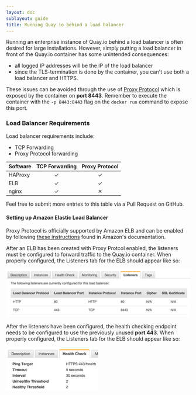 ```yaml
---
layout: doc
sublayout: guide
title: Running Quay.io behind a load balancer
---
```


Running an enterprise instance of Quay.io behind a load balancer is often desired for large installations.
However, simply putting a load balancer in front of the Quay.io container has some unintended consequences:

 * all logged IP addresses will be the IP of the load balancer
 * since the TLS-termination is done by the container, you can't use both a load balancer and HTTPS.

These issues can be avoided through the use of [Proxy Protocol](http://www.haproxy.org/download/1.5/doc/proxy-protocol.txt) which is exposed by the container on **port 8443**.
Remember to execute the container with the `-p 8443:8443` flag on the `docker run` command to expose this port.

### Load Balancer Requirements

Load balancer requirements include:

* TCP Forwarding
* Proxy Protocol forwarding

| Software | TCP Forwarding | Proxy Protocol |
| -------- | :------------: | :------------: |
| HAProxy  |        ✓       |       ✓        |
| ELB      |        ✓       |       ✓        |
| nginx    |        ✓       |       ✕        |

Feel free to submit more entries to this table via a Pull Request on GitHub.

#### Setting up Amazon Elastic Load Balancer

Proxy Protocol is officially supported by Amazon ELB and can be enabled by following [these instructions](https://docs.aws.amazon.com/ElasticLoadBalancing/latest/DeveloperGuide/enable-proxy-protocol.html) found in Amazon's documentation.

After an ELB has been created with Proxy Protcol enabled, the listeners must be configured to forward traffic to the Quay.io container.
When properly configured, the Listeners tab for the ELB should appear like so:

<div class="article-image">
  <a href="listeners.png"><img src="listeners.png"></a>
</div>

After the listeners have been configured, the health checking endpoint needs to be configured to use the previously unused **port 443**.
When properly configured, the Listeners tab for the ELB should appear like so:

<div class="article-image">
  <a href="healthcheck.png"><img src="healthcheck.png" style="width:50%;"></a>
</div>
